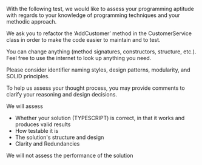 
With the following test, we would like to assess your programming aptitude with regards to your knowledge of programming techniques and your methodic approach.

We ask you to refactor the ‘AddCustomer’ method in the CustomerService class in order to make the code easier to maintain and to test.

You can change anything (method signatures, constructors, structure, etc.). Feel free to use the internet to look up anything you need.

Please consider identifier naming styles, design patterns, modularity, and SOLID principles.

To help us assess your thought process, you may provide comments to clarify your reasoning and design decisions.

We will assess
- Whether your solution (TYPESCRIPT) is correct, in that it works and produces valid results
- How testable it is
- The solution's structure and design
- Clarity and Redundancies

We will not assess the performance of the solution